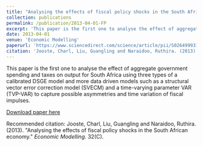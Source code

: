 ```yaml
---
title: "Analysing the effects of fiscal policy shocks in the South African economy"
collection: publications
permalink: /publication/2013-04-01-FP
excerpt: 'This paper is the first one to analyse the effect of aggregate government spending and taxes on output for South Africa using three types of a calibrated DSGE model and more data driven models such as a structural vector error correction model (SVECM) and a time-varying parameter VAR (TVP-VAR) to capture possible asymmetries and time variation of fiscal impulses.'
date: 2013-04-01
venue: 'Economic Modelling'
paperurl: 'https://www.sciencedirect.com/science/article/pii/S0264999313000618'
citation: 'Jooste, Charl, Liu, Guangling and Naraidoo, Ruthira. (2013). &quot;Analysing the effects of fiscal policy shocks in the South African economy.&quot; <i>Economic Modelling</i>. 32(C).'
---
```

This paper is the first one to analyse the effect of aggregate government spending and taxes on output for South Africa using three types of a calibrated DSGE model and more data driven models such as a structural vector error correction model (SVECM) and a time-varying parameter VAR (TVP-VAR) to capture possible asymmetries and time variation of fiscal impulses.

[Download paper here](https://www.sciencedirect.com/science/article/pii/S0264999313000618)

Recommended citation: Jooste, Charl, Liu, Guangling and Naraidoo, Ruthira. (2013). "Analysing the effects of fiscal policy shocks in the South African economy." <i>Economic Modelling</i>. 32(C).